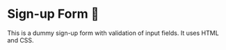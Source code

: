 # Sign-up Form 📝

This is a dummy sign-up form with validation of input fields. It uses HTML and CSS.
